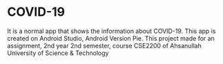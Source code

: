 # COVID-19
It is a normal app that shows the information about COVID-19.
This app is created on Android Studio, Android Version Pie.
This project made for an assignment, 2nd year 2nd semester, course CSE2200 of Ahsanullah University of Science & Technology
